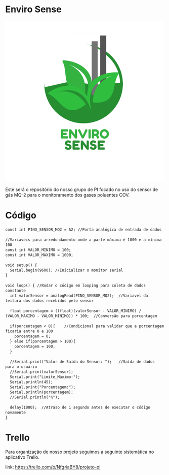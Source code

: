 # Enviro Sense

<img src='./Logo/Logo.png'/>

<p>Este será o repositório do nosso grupo de PI focado no uso do sensor de gás MQ-2 para o monitoramento dos gases poluentes COV.</p>

# Código
```
const int PINO_SENSOR_MQ2 = A2; //Porta analógica de entrada de dados

//Variaveis para arredondamento onde a parte máxima é 1000 e a mínima 100
const int VALOR_MINIMO = 100; 
const int VALOR_MAXIMO = 1000; 

void setup() {
  Serial.begin(9600); //Inicializar o monitor serial
}

void loop() { //Rodar o código em looping para coleta de dados constante
  int valorSensor = analogRead(PINO_SENSOR_MQ2);  //Variavel da leitura dos dados recebidos pelo sensor

  float porcentagem = ((float)(valorSensor - VALOR_MINIMO) / (VALOR_MAXIMO - VALOR_MINIMO)) * 100;  //Conversão para porcentagem

  if(porcentagem < 0){    //Condicional para validar que a porcentagem ficaria entre 0 e 100
    porcentagem = 0;
  } else if(porcentagem > 100){
    porcentagem = 100;
  }

  //Serial.print("Valor de Saída do Sensor: ");   //Saída de dados para o usuário
  //Serial.print(valorSensor);
  Serial.print("Limite_Máximo:");
  Serial.println(45);
  Serial.print("Porcentagem:");
  Serial.println(porcentagem);
  //Serial.println("%");

  delay(1000);  //Atraso de 1 segundo antes de executar o código novamente
}
```

# Trello
<p>Para organização de nosso projeto seguimos a seguinte sistemática no aplicativo Trello.</p>

link: https://trello.com/b/Nfg4aBY8/projeto-pi
